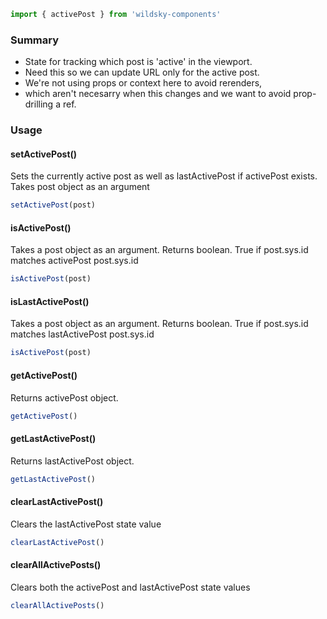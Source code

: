  ```javascript static
import { activePost } from 'wildsky-components'
```

 ### Summary

- State for tracking which post is 'active' in the viewport.
- Need this so we can update URL only for the active post.
- We're not using props or context here to avoid rerenders,
- which aren't necesarry when this changes and we want to avoid prop-drilling a ref.

### Usage

#### setActivePost()
Sets the currently active post as well as lastActivePost if activePost exists. Takes post object as an argument
```javascript static
setActivePost(post)
```

#### isActivePost()
Takes a post object as an argument. Returns boolean. True if post.sys.id matches activePost post.sys.id
 ```javascript static
isActivePost(post)
```

#### isLastActivePost()
Takes a post object as an argument. Returns boolean. True if post.sys.id matches lastActivePost post.sys.id
 ```javascript static
isActivePost(post)
```

#### getActivePost()
Returns activePost object. 
 ```javascript static
getActivePost()
```

#### getLastActivePost()
Returns lastActivePost object. 
 ```javascript static
getLastActivePost()
```

#### clearLastActivePost()
Clears the lastActivePost state value 
 ```javascript static
clearLastActivePost()
```
#### clearAllActivePosts()
Clears both the activePost and lastActivePost state values
 ```javascript static
clearAllActivePosts()
```



 
